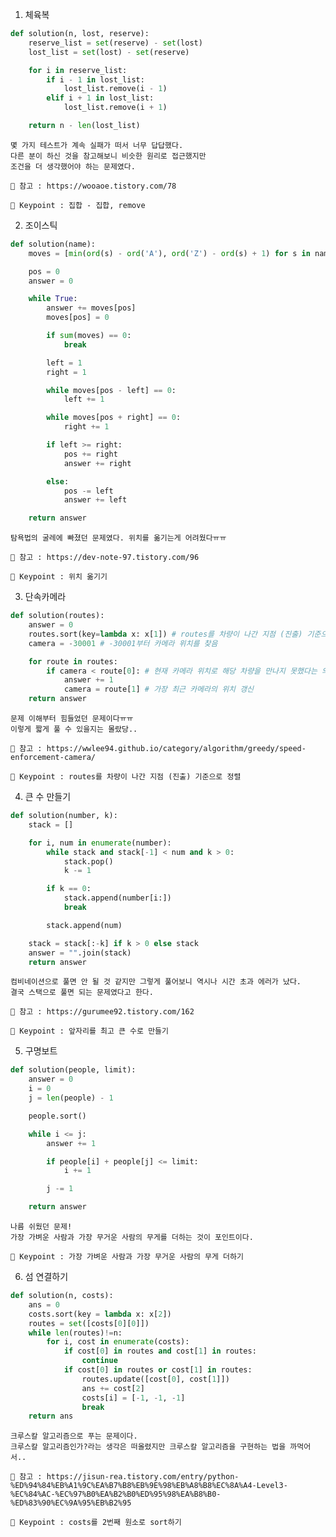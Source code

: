 1. 체육복
``` python
def solution(n, lost, reserve):
    reserve_list = set(reserve) - set(lost)
    lost_list = set(lost) - set(reserve)

    for i in reserve_list:
        if i - 1 in lost_list:
            lost_list.remove(i - 1)
        elif i + 1 in lost_list:
            lost_list.remove(i + 1)

    return n - len(lost_list)
```

    몇 가지 테스트가 계속 실패가 떠서 너무 답답했다.
    다른 분이 하신 것을 참고해보니 비슷한 원리로 접근했지만
    조건을 더 생각했어야 하는 문제였다.
    
    📖 참고 : https://wooaoe.tistory.com/78
        
    🔑 Keypoint : 집합 - 집합, remove
    
2. 조이스틱
``` python
def solution(name):
    moves = [min(ord(s) - ord('A'), ord('Z') - ord(s) + 1) for s in name]

    pos = 0
    answer = 0

    while True:
        answer += moves[pos]
        moves[pos] = 0

        if sum(moves) == 0:
            break

        left = 1
        right = 1

        while moves[pos - left] == 0:
            left += 1

        while moves[pos + right] == 0:
            right += 1

        if left >= right:
            pos += right
            answer += right

        else:
            pos -= left
            answer += left

    return answer
```

    탐욕법의 굴레에 빠졌던 문제였다. 위치를 옮기는게 어려웠다ㅠㅠ
    
    📖 참고 : https://dev-note-97.tistory.com/96
        
    🔑 Keypoint : 위치 옮기기
    

3. 단속카메라
``` python
def solution(routes):
    answer = 0
    routes.sort(key=lambda x: x[1]) # routes를 차량이 나간 지점 (진출) 기준으로 정렬
    camera = -30001 # -30001부터 카메라 위치를 찾음

    for route in routes:
        if camera < route[0]: # 현재 카메라 위치로 해당 차량을 만나지 못했다는 의미
            answer += 1
            camera = route[1] # 가장 최근 카메라의 위치 갱신
    return answer
```

    문제 이해부터 힘들었던 문제이다ㅠㅠ
    이렇게 짧게 풀 수 있을지는 몰랐당..
    
    📖 참고 : https://wwlee94.github.io/category/algorithm/greedy/speed-enforcement-camera/
        
    🔑 Keypoint : routes를 차량이 나간 지점 (진출) 기준으로 정렬
    
4. 큰 수 만들기
``` python
def solution(number, k):
    stack = []

    for i, num in enumerate(number):
        while stack and stack[-1] < num and k > 0:
            stack.pop()
            k -= 1

        if k == 0:
            stack.append(number[i:])
            break

        stack.append(num)

    stack = stack[:-k] if k > 0 else stack
    answer = "".join(stack)
    return answer
```

    컴비네이션으로 풀면 안 될 것 같지만 그렇게 풀어보니 역시나 시간 초과 에러가 났다.
    결국 스택으로 풀면 되는 문제였다고 한다.
    
    📖 참고 : https://gurumee92.tistory.com/162
        
    🔑 Keypoint : 앞자리를 최고 큰 수로 만들기
    
5. 구명보트
``` python
def solution(people, limit):
    answer = 0
    i = 0
    j = len(people) - 1

    people.sort()

    while i <= j:
        answer += 1

        if people[i] + people[j] <= limit:
            i += 1

        j -= 1

    return answer
```

    나름 쉬웠던 문제!
    가장 가벼운 사람과 가장 무거운 사람의 무게를 더하는 것이 포인트이다.
        
    🔑 Keypoint : 가장 가벼운 사람과 가장 무거운 사람의 무게 더하기
    
6. 섬 연결하기
``` python
def solution(n, costs):
    ans = 0
    costs.sort(key = lambda x: x[2])
    routes = set([costs[0][0]])
    while len(routes)!=n:
        for i, cost in enumerate(costs):
            if cost[0] in routes and cost[1] in routes:
                continue
            if cost[0] in routes or cost[1] in routes:
                routes.update([cost[0], cost[1]])
                ans += cost[2]
                costs[i] = [-1, -1, -1]
                break
    return ans
```

    크루스칼 알고리즘으로 푸는 문제이다.
    크루스칼 알고리즘인가?라는 생각은 떠올렸지만 크루스칼 알고리즘을 구현하는 법을 까먹어서..
        
    📖 참고 : https://jisun-rea.tistory.com/entry/python-%ED%94%84%EB%A1%9C%EA%B7%B8%EB%9E%98%EB%A8%B8%EC%8A%A4-Level3-%EC%84%AC-%EC%97%B0%EA%B2%B0%ED%95%98%EA%B8%B0-%ED%83%90%EC%9A%95%EB%B2%95
    
    🔑 Keypoint : costs를 2번째 원소로 sort하기